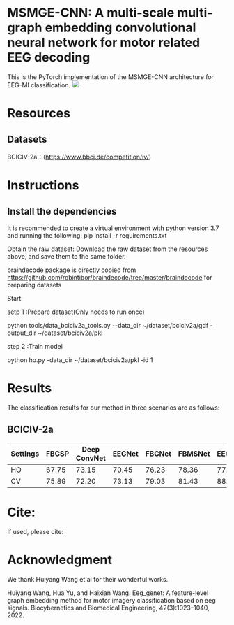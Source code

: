 # MSMGE-CNN: A multi-scale multi-graph embedding convolutional neural network for motor related EEG decoding
This is the PyTorch implementation of the MSMGE-CNN architecture for EEG-MI classification.
![](https://github.com/a0304w99/MSMGE-CNN/blob/main/MSMGE-CNN.png)

# Resources
## Datasets
BCICIV-2a：(https://www.bbci.de/competition/iv/)

# Instructions
## Install the dependencies
It is recommended to create a virtual environment with python version 3.7 and running the following:
pip install -r requirements.txt

Obtain the raw dataset:
Download the raw dataset from the resources above, and save them to the same folder. 

braindecode package is directly copied from https://github.com/robintibor/braindecode/tree/master/braindecode for preparing datasets

Start:

setp 1 :Prepare dataset(Only needs to run once)

python tools/data_bciciv2a_tools.py --data_dir ~/dataset/bciciv2a/gdf -output_dir ~/dataset/bciciv2a/pkl

step 2 :Train model

python ho.py -data_dir ~/dataset/bciciv2a/pkl -id 1

# Results
The classification results for our method in three scenarios are as follows:
## BCICIV-2a
| Settings  | FBCSP |  Deep ConvNet | EEGNet | FBCNet | FBMSNet | EEG_GENet | MSMGE-CNN |
| :-------- | :---- | ------------- | ------ | ------ | ------- | --------- | --------- |
| HO | 67.75 | 73.15 | 70.45 | 76.23 | 78.36 | 77.89 | 79.59 |
| CV | 75.89 | 72.20 | 73.13 | 79.03 | 81.43 | 88.35 | 88.86 |


# Cite:
If used, please cite:



# Acknowledgment
We thank Huiyang Wang et al for their wonderful works.

Huiyang Wang, Hua Yu, and Haixian Wang. Eeg_genet: A feature-level graph embedding method for motor imagery classification based on eeg signals. Biocybernetics and Biomedical Engineering, 42(3):1023–1040, 2022.
